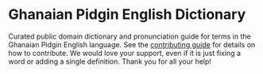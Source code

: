 
# Ghanaian Pidgin English Dictionary

Curated public domain dictionary and pronunciation guide for terms in the Ghanaian Pidgin English language. See the [contributing guide](https://github.com/drumworkteam/term/blob/make/.github/contributing.md) for details on how to contribute. We would love your support, even if it is just fixing a word or adding a single definition. Thank you for all your help!